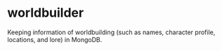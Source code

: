 # worldbuilder
Keeping information of worldbuilding (such as names, character profile, locations, and lore) in MongoDB.
